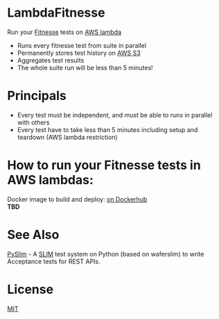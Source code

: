 # LambdaFitnesse
Run your [Fitnesse](http://fitnesse.org/) tests on [AWS lambda](https://aws.amazon.com/lambda/details/)
- Runs every fitnesse test from suite in parallel
- Permanently stores test history on [AWS S3](https://aws.amazon.com/s3/)
- Aggregates test results
- The whole suite run will be less than 5 minutes!

# Principals
- Every test must be independent, and must be able to runs in parallel with others  
- Every test have to take less than 5 minutes including setup and teardown (AWS lambda restriction)  

# How to run your Fitnesse tests in AWS lambdas:
Docker image to build and deploy: [on Dockerhub](https://hub.docker.com/r/antontimiskov/lambda-fitnesse/)  
**TBD**

# See Also
[PySlim](https://github.com/VolodymyrLavrenchuk/PySlim) - A [SLIM](http://www.fitnesse.org/FitNesse.UserGuide.WritingAcceptanceTests.SliM) test system on Python (based on waferslim) to write Acceptance tests for REST APIs.

# License
[MIT](https://github.com/AntonTimiskov/lambda-fitnesse/blob/master/LICENSE)
